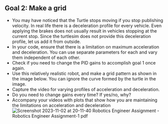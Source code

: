## Goal 2: Make a grid
- You may have noticed that the Turtle stops moving if you stop publishing velocity. In real life there is a deceleration profile for every vehicle. Even applying the brakes does not usually result in vehicles stopping at the current
stop. Since the turtlesim does not provide this deceleration profile, let us add it from outside.
- In your code, ensure that there is a limitation on maximum acceleration and deceleration. You can use separate parameters for each and vary them independent of each other.
- Check if you need to change the PID gains to accomplish goal 1 once again.
- Use this relatively realistic robot, and make a grid pattern as shown in the image below. You can ignore the curve formed by the turtle in the image.
- Capture the video for varying profiles of acceleration and deceleration.
- Do you need to change gains every time? If yes/no, why?
- Accompany your videos with plots that show how you are maintaining the limitations on acceleration and deceleration
  ![Screenshot 2023-11-02 at 20-11-40 Robotics Engineer Assignment - Robotics Engineer Assignment-1 pdf](https://github.com/AshX3301/Ros2-Turtlesim/assets/70807797/743a5487-bf77-45cf-a887-f1052bada31e)
